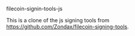 filecoin-signin-tools-js

This is a clone of the js signing tools from https://github.com/Zondax/filecoin-signing-tools.